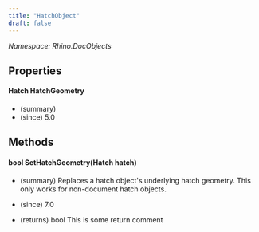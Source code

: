 ```yaml
---
title: "HatchObject"
draft: false
---
```


*Namespace: Rhino.DocObjects*
## Properties
#### Hatch HatchGeometry
- (summary) 
- (since) 5.0
## Methods
#### bool SetHatchGeometry(Hatch hatch)
- (summary) 
     Replaces a hatch object's underlying hatch geometry. This only works for non-document hatch objects.
     
- (since) 7.0
- (returns) bool This is some return comment
